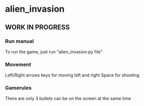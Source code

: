 # alien_invasion
## WORK IN PROGRESS
### Run manual
To run the game, just run "alien_invasion.py file"
### Movement
Left/Right arrows keys for moving left and right
Space for shooting
### Gamerules
There are only 3 bullets can be on the screen at the same time